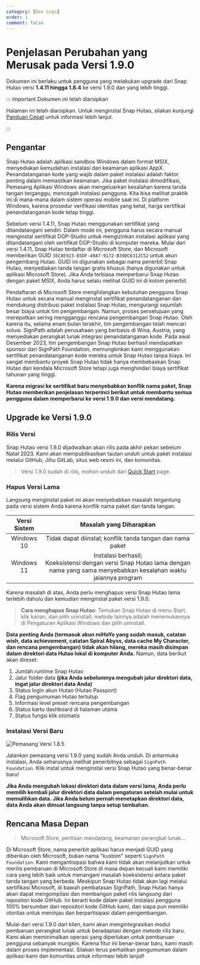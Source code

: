 ```yaml
---
category: [Dev Logs]
order: 1
comment: false
---
```


# Penjelasan Perubahan yang Merusak pada Versi 1.9.0

Dokumen ini berlaku untuk pengguna yang melakukan upgrade dari Snap Hutao versi **1.4.11 hingga 1.8.4** ke versi 1.9.0 dan yang lebih tinggi.

::: important Dokumen ini telah diarsipkan

Halaman ini telah diarsipkan. Untuk menginstal Snap Hutao, silakan kunjungi [Panduan Cepat](../quick-start.md) untuk informasi lebih lanjut.

:::


## Pengantar

Snap Hutao adalah aplikasi sandbox Windows dalam format MSIX, menyediakan kemudahan instalasi dan keamanan aplikasi AppX. Penandatanganan kode yang wajib dalam paket instalasi adalah faktor penting dalam memastikan keamanan. Jika paket instalasi dimodifikasi, Pemasang Aplikasi Windows akan mengeluarkan kesalahan karena tanda tangan terganggu, mencegah instalasi pengguna. Kita bisa melihat praktik ini di mana-mana dalam sistem operasi mobile saat ini. Di platform Windows, karena prosedur verifikasi identitas yang ketat, harga sertifikat penandatanganan kode tetap tinggi.

Sebelum versi 1.4.11, Snap Hutao menggunakan sertifikat yang ditandatangani sendiri. Dalam mode ini, pengguna harus secara manual menginstal sertifikat DGP-Studio untuk mengizinkan instalasi aplikasi yang ditandatangani oleh sertifikat DGP-Studio di komputer mereka. Mulai dari versi 1.4.11, Snap Hutao terdaftar di Microsoft Store, dan Microsoft memberikan GUID `35C8E923-85DF-49A7-9172-B39DC6312C52` untuk akun pengembang Hutao. GUID ini digunakan sebagai nama penerbit Snap Hutao, menyediakan tanda tangan gratis khusus (hanya digunakan untuk aplikasi Microsoft Store). Jika Anda terbiasa memperbarui Snap Hutao dengan paket MSIX, Anda harus selalu melihat GUID ini di kolom penerbit.

Pendaftaran di Microsoft Store menghilangkan kebutuhan pengguna Snap Hutao untuk secara manual menginstal sertifikat penandatanganan dan mendukung distribusi paket instalasi Snap Hutao, mengurangi sejumlah besar biaya untuk tim pengembangan. Namun, proses persetujuan yang merepotkan sering mengganggu rencana pengembangan Snap Hutao. Oleh karena itu, selama enam bulan terakhir, tim pengembangan telah mencari solusi. SignPath adalah perusahaan yang berbasis di Wina, Austria, yang menyediakan perangkat lunak integrasi penandatanganan kode. Pada awal Desember 2023, tim pengembangan Snap Hutao berhasil mendapatkan sponsor dari SignPath Foundation, memungkinkan kami menggunakan sertifikat penandatanganan kode mereka untuk Snap Hutao tanpa biaya. Ini sangat membantu proyek Snap Hutao tidak hanya membebaskan Snap Hutao dari kendala Microsoft Store tetapi juga menghindari biaya sertifikat tahunan yang tinggi.

**Karena migrasi ke sertifikat baru menyebabkan konflik nama paket, Snap Hutao memberikan penjelasan terperinci berikut untuk membantu semua pengguna dalam memperbarui ke versi 1.9.0 dan versi mendatang.**

## Upgrade ke Versi 1.9.0

### Rilis Versi

Snap Hutao versi 1.9.0 dijadwalkan akan rilis pada akhir pekan sebelum Natal 2023. Kami akan mempublikasikan tautan unduh untuk paket instalasi melalui GitHub, Jihu GitLab, situs web resmi ini, dan komunitas.

> Versi 1.9.0 sudah di rilis, mohon unduh dari [Quick Start](../quick-start.md) page.

### Hapus Versi Lama

Langsung menginstal paket ini akan menyebabkan masalah tergantung pada versi sistem Anda karena konflik nama paket dan tanda tangan.

| Versi Sistem |                                                       Masalah yang Diharapkan                                                        |
| :----------: | :----------------------------------------------------------------------------------------------------------------------------------: |
|  Windows 10  |                                      Tidak dapat diinstal; konflik tanda tangan dan nama paket                                       |
|  Windows 11  | Instalasi berhasil;<br/>Koeksistensi dengan versi Snap Hutao lama dengan nama yang sama menyebabkan kesalahan waktu jalannya program |

Karena masalah di atas, Anda perlu menghapus versi Snap Hutao lama terlebih dahulu dan kemudian menginstal paket versi 1.9.0.

> **Cara menghapus Snap Hutao**: Temukan Snap Hutao di menu Start, klik kanan, dan pilih uninstall; metode lainnya adalah menemukannya di Pengaturan Aplikasi Windows dan pilih uninstall.

**Data penting Anda (termasuk akun miHoYo yang sudah masuk, catatan wish, data achievement, catatan Spiral Abyss, data cache My Character, dan rencana pengembangan) tidak akan hilang, mereka masih disimpan dalam direktori data Hutao lokal di komputer Anda.** Namun, data berikut akan direset:

1. Jumlah runtime Snap Hutao
2. Jalur folder data **(jika Anda sebelumnya mengubah jalur direktori data, ingat jalur direktori data Anda)**
3. Status login akun Hutao (Hutao Passport)
4. Flag pengumuman Hutao tertutup
5. Informasi level preset rencana pengembangan
6. Status kartu dashboard di halaman utama
7. Status fungsi klik otomatis

### Instalasi Versi Baru

![Pemasang Versi 1.8.5](/images/202312/1-8-5-installer.png)

Jalankan pemasang versi 1.9.0 yang sudah Anda unduh. Di antarmuka instalasi, Anda seharusnya melihat penerbitnya sebagai `SignPath Foundation`. Klik instal untuk menginstal versi Snap Hutao yang benar-benar baru!

**Jika Anda mengubah lokasi direktori data dalam versi lama, Anda perlu memilih kembali jalur direktori data dalam pengaturan setelah mulai untuk memulihkan data. Jika Anda belum pernah menetapkan direktori data, data Anda akan dimuat langsung tanpa setup tambahan.**

## Rencana Masa Depan

> Microsoft Store, perilisan mendatang, keamanan perangkat lunak...

Di Microsoft Store, nama penerbit aplikasi harus menjadi GUID yang diberikan oleh Microsoft, bukan nama "kustom" seperti `SignPath Foundation`. Kami mengantisipasi bahwa kami tidak akan melanjutkan untuk merilis pembaruan di Microsoft Store di masa depan kecuali kami memiliki cara yang lebih baik untuk menangani masalah koeksistensi antara paket tanda tangan yang berbeda. Meskipun Snap Hutao tidak akan lagi melalui sertifikasi Microsoft, di bawah pembatasan SignPath, Snap Hutao hanya akan dapat mengompilasi dan membangun paket rilis langsung dari repositori kode GitHub. Ini berarti kode dalam paket instalasi pengguna 100% bersumber dari repositori kode GitHub kami, dan siapa pun memiliki otoritas untuk meninjau dan berpartisipasi dalam pengembangan.

Mulai dari versi 1.9.0 dari klien, kami akan mengintegrasikan modul pembaruan perangkat lunak untuk beradaptasi dengan metode rilis baru. Kami akan meminimalkan operasi yang diperlukan untuk pembaruan pengguna sebanyak mungkin. Karena fitur ini benar-benar baru, kami masih dalam proses implementasi. Silakan terus perhatikan pengumuman dalam aplikasi kami dan komunitas untuk informasi lebih lanjut!
